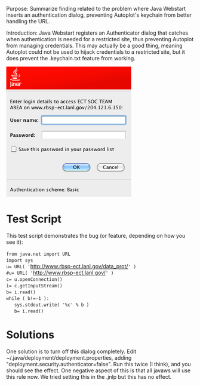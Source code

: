 Purpose: Summarize finding related to the problem where Java Webstart
inserts an authentication dialog, preventing Autoplot's keychain from
better handling the URL.

Introduction: Java Webstart registers an Authenticator dialog that
catches when authentication is needed for a restricted site, thus
preventing Autoplot from managing credentials. This may actually be a
good thing, meaning Autoplot could not be used to hijack credentials to
a restricted site, but it does prevent the .keychain.txt feature from
working.

![javawsAuth.jpg](javawsAuth.jpg "javawsAuth.jpg")

# Test Script

This test script demonstrates the bug (or feature, depending on how you
see it):

`from java.net import URL`  
`import sys`  
`u= URL( '`<http://www.rbsp-ect.lanl.gov/data_prot/>`' )`  
`#u= URL( '`<http://www.rbsp-ect.lanl.gov/>`' )`  
`c= u.openConnection()`  
`i= c.getInputStream()`  
`b= i.read()`  
`while ( b!=-1 ):`  
`   sys.stdout.write( '%c' % b )`  
`   b= i.read()`

# Solutions

One solution is to turn off this dialog completely. Edit
\~/.java/deployment/deployment.properties, adding
"deployment.security.authenticator=false". Run this twice (I think), and
you should see the effect. One negative aspect of this is that all
javaws will use this rule now. We tried setting this in the .jnlp but
this has no effect.
